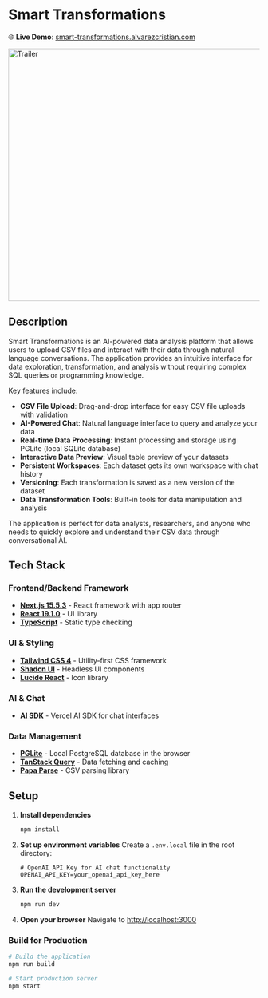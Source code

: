 # Smart Transformations

🌐 **Live Demo**: [smart-transformations.alvarezcristian.com](https://smart-transformations.alvarezcristian.com)

<img src="docs/imgs/trailer.gif" alt="Trailer" width="900" height="506" />


## Description

Smart Transformations is an AI-powered data analysis platform that allows users to upload CSV files and interact with their data through natural language conversations. The application provides an intuitive interface for data exploration, transformation, and analysis without requiring complex SQL queries or programming knowledge.

Key features include:
- **CSV File Upload**: Drag-and-drop interface for easy CSV file uploads with validation
- **AI-Powered Chat**: Natural language interface to query and analyze your data
- **Real-time Data Processing**: Instant processing and storage using PGLite (local SQLite database)
- **Interactive Data Preview**: Visual table preview of your datasets
- **Persistent Workspaces**: Each dataset gets its own workspace with chat history
- **Versioning**: Each transformation is saved as a new version of the dataset
- **Data Transformation Tools**: Built-in tools for data manipulation and analysis

The application is perfect for data analysts, researchers, and anyone who needs to quickly explore and understand their CSV data through conversational AI.

## Tech Stack

### Frontend/Backend Framework
- **[Next.js 15.5.3](https://nextjs.org)** - React framework with app router
- **[React 19.1.0](https://reactjs.org)** - UI library
- **[TypeScript](https://www.typescriptlang.org)** - Static type checking

### UI & Styling
- **[Tailwind CSS 4](https://tailwindcss.com)** - Utility-first CSS framework
- **[Shadcn UI](https://ui.shadcn.com)** - Headless UI components
- **[Lucide React](https://lucide.dev)** - Icon library

### AI & Chat
- **[AI SDK](https://sdk.vercel.ai)** - Vercel AI SDK for chat interfaces

### Data Management
- **[PGLite](https://pglite.dev)** - Local PostgreSQL database in the browser
- **[TanStack Query](https://tanstack.com/query)** - Data fetching and caching
- **[Papa Parse](https://www.papaparse.com)** - CSV parsing library

## Setup

1. **Install dependencies**
   ```bash
   npm install
   ```

2. **Set up environment variables**
   Create a `.env.local` file in the root directory:
   ```env
   # OpenAI API Key for AI chat functionality
   OPENAI_API_KEY=your_openai_api_key_here
   ```

3. **Run the development server**
   ```bash
   npm run dev
   ```

4. **Open your browser**
   Navigate to [http://localhost:3000](http://localhost:3000)

### Build for Production

```bash
# Build the application
npm run build

# Start production server
npm start
```
